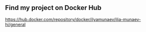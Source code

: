 ## Find my project on Docker Hub


https://hub.docker.com/repository/docker/ilyamunaev/ilia-munaev-hi/general